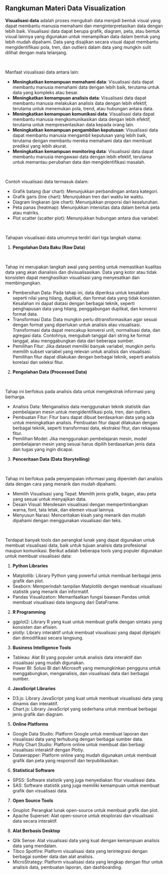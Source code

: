 ## Rangkuman Materi Data Visualization

**Visualisasi data** adalah proses mengubah data menjadi bentuk visual yang dapat membantu manusia memahami dan menginterpretasikan data dengan lebih baik. Visualisasi data dapat berupa grafik, diagram, peta, atau bentuk visual lainnya yang digunakan untuk menampilkan data dalam bentuk yang lebih mudah dipahami. Data yang disajikan secara visual dapat membantu mengidentifikasi pola, tren, dan outliers dalam data yang mungkin sulit dilihat dengan mata telanjang.

<br>

Manfaat visualisasi data antara lain:
- **Meningkatkan kemampuan memahami data**: Visualisasi data dapat membantu manusia memahami data dengan lebih baik, terutama untuk data yang kompleks atau besar.
- **Meningkatkan kemampuan analisis data**: Visualisasi data dapat membantu manusia melakukan analisis data dengan lebih efektif, terutama untuk menemukan pola, trend, atau hubungan antara data.
- **Meningkatkan kemampuan komunikasi data**: Visualisasi data dapat membantu manusia mengkomunikasikan data dengan lebih efektif, terutama untuk mempresentasikan data kepada orang lain.
- **Meningkatkan kemampuan pengambilan keputusan**: Visualisasi data dapat membantu manusia mengambil keputusan yang lebih baik, terutama dengan membantu mereka memahami data dan membuat prediksi yang lebih akurat.
- **Meningkatkan kemampuan monitoring data**: Visualisasi data dapat membantu manusia mengawasi data dengan lebih efektif, terutama untuk memantau perubahan data dan mengidentifikasi masalah.

<br>

Contoh visualisasi data termasuk dalam:
- Grafik batang (bar chart): Menunjukkan perbandingan antara kategori.
- Grafik garis (line chart): Menunjukkan tren dari waktu ke waktu.
- Diagram lingkaran (pie chart): Menunjukkan proporsi dari keseluruhan.
- Peta panas (heatmap): Menunjukkan intensitas data dalam bentuk peta atau matriks.
- Plot scatter (scatter plot): Menunjukkan hubungan antara dua variabel.

<br>

Tahapan visualisasi data umumnya terdiri dari tiga langkah utama:
1. **Pengolahan Data Baku (Raw Data)**
<br>

Tahap ini merupakan langkah awal yang penting untuk memastikan kualitas data yang akan dianalisis dan divisualisasikan. Data yang kotor atau tidak konsisten dapat menghasilkan visualisasi yang menyesatkan dan membingungkan.
- Pembersihan Data: Pada tahap ini, data diperiksa untuk kesalahan seperti nilai yang hilang, duplikat, dan format data yang tidak konsisten. Kesalahan ini dapat diatasi dengan berbagai teknik, seperti penghapusan data yang hilang, penggabungan duplikat, dan konversi format data.
- Transformasi Data: Data mungkin perlu ditransformasikan agar sesuai dengan format yang diperlukan untuk analisis atau visualisasi. Transformasi data dapat mencakup konversi unit, normalisasi data, dan agregasi data. Contohnya, mengubah tanggal dari string ke format tanggal, atau menggabungkan data dari beberapa sumber.
- Pemilihan Fitur: Jika dataset memiliki banyak variabel, mungkin perlu memilih subset variabel yang relevan untuk analisis dan visualisasi. Pemilihan fitur dapat dilakukan dengan berbagai teknik, seperti analisis korelasi dan seleksi fitur.

2. **Pengolahan Data (Processed Data)**
<br>

Tahap ini berfokus pada analisis data untuk mengekstrak informasi yang berharga.
- Analisis Data: Menganalisis data menggunakan teknik statistik dan pembelajaran mesin untuk mengidentifikasi pola, tren, dan outliers.
- Pembuatan Fitur: Fitur baru dapat dibuat berdasarkan data yang ada untuk meningkatkan analisis. Pembuatan fitur dapat dilakukan dengan berbagai teknik, seperti transformasi data, ekstraksi fitur, dan rekayasa fitur.
- Pemilihan Model: Jika menggunakan pembelajaran mesin, model pembelajaran mesin yang sesuai harus dipilih berdasarkan jenis data dan tugas yang ingin dicapai.

3. **Penceritaan Data (Data Storytelling)**
<br>

Tahap ini berfokus pada penyampaian informasi yang diperoleh dari analisis data dengan cara yang menarik dan mudah dipahami.
- Memilih Visualisasi yang Tepat: Memilih jenis grafik, bagan, atau peta yang sesuai untuk menyajikan data.
- Desain Visual: Mendesain visualisasi dengan mempertimbangkan warna, font, tata letak, dan elemen visual lainnya.
- Menyusun Narasi: Menceritakan kisah yang menarik dan mudah dipahami dengan menggunakan visualisasi dan teks.

<br>

Terdapat banyak tools dan perangkat lunak yang dapat digunakan untuk membuat visualisasi data, baik untuk tujuan analisis data profesional maupun komunikasi. Berikut adalah beberapa tools yang populer digunakan untuk membuat visualisasi data:
1. **Python Libraries**
- Matplotlib: Library Python yang powerful untuk membuat berbagai jenis grafik dan plot.
- Seaborn: Memperindah tampilan Matplotlib dengan membuat visualisasi statistik yang menarik dan informatif.
- Pandas Visualization: Memanfaatkan fungsi bawaan Pandas untuk membuat visualisasi data langsung dari DataFrame.

2. **R Programming**
- ggplot2: Library R yang kuat untuk membuat grafik dengan sintaks yang konsisten dan efisien.
- plotly: Library interaktif untuk membuat visualisasi yang dapat dijelajahi dan dimodifikasi secara langsung.

3. **Business Intelligence Tools**
- Tableau: Alat BI yang populer untuk analisis data interaktif dan visualisasi yang mudah digunakan.
- Power BI: Solusi BI dari Microsoft yang memungkinkan pengguna untuk menggabungkan, menganalisis, dan visualisasi data dari berbagai sumber.

4. **JavaScript Libraries**
- D3.js: Library JavaScript yang kuat untuk membuat visualisasi data yang dinamis dan interaktif.
- Chart.js: Library JavaScript yang sederhana untuk membuat berbagai jenis grafik dan diagram.

5. **Online Platforms**
- Google Data Studio: Platform Google untuk membuat laporan dan visualisasi data yang terhubung dengan berbagai sumber data.
- Plotly Chart Studio: Platform online untuk membuat dan berbagi visualisasi interaktif dengan Plotly.
- Datawrapper: Platform online yang mudah digunakan untuk membuat grafik dan peta yang responsif dan terpublikasikan.

6. **Statistical Software**
- SPSS: Software statistik yang juga menyediakan fitur visualisasi data.
- SAS: Software statistik yang juga memiliki kemampuan untuk membuat grafik dan visualisasi data.

7. **Open Source Tools**
- Gnuplot: Perangkat lunak open-source untuk membuat grafik dan plot.
- Apache Superset: Alat open-source untuk eksplorasi dan visualisasi data secara interaktif.

8. **Alat Berbasis Desktop**
- Qlik Sense: Alat visualisasi data yang kuat dengan kemampuan analisis data yang mendalam.
- Tibco Spotfire: Platform visualisasi data yang terintegrasi dengan berbagai sumber data dan alat analisis.
- MicroStrategy: Platform visualisasi data yang lengkap dengan fitur untuk analisis data, pembuatan laporan, dan dashboarding.


